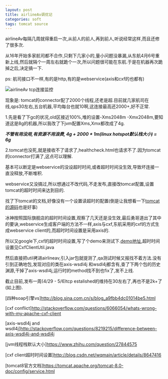 ```yaml
---
layout: post
title: airlineAv调优记
categories: soft
tags: tomcat source
---
```


airlineAv每隔几周就得重启一次,从前人的前人,再到前人,听说经常这样,而且还修了很多次.

从16年开始多家航司都不合作,只剩下几家小的,量小问题没暴漏,从东航4月6号重新上线,然后就隔个一周左右就跪个一次,所以问题很可能在东航.于是在机器再次跪掉之后,决定搞一下.

ps: 航司接口不一样,有的是http,有的是webservice(axis和cxf的也都有)

![airlineAv tcp连接监控](/images/soft/tcp_established.png)

现象是: tomcat的connector配了2000个线程,还老是超.目前就几家航司在线,qps30左右,五台机器,平均每台也就10啊,这连接最高还2000+,好不正常.

1.先是看了下gc的状况,old区接近100%,堆的设置-Xms2048m -Xmx2048m,要知道这是8g的机器,所以我改了下jvm配置Xms,Xmx都改成了4g.

***不管有用没用,有资源不用浪费, 4g + 2000 * 1m(linux hotspot默认栈大小) = 6g***

2.tomcat也没死,就是接收不了请求了,healthcheck.html也请求不了.因为tomcat的connector打满了,这点可以理解.

基本可以断定是webservice的没设超时时间,或者超时时间没生效,导致坏连接一直没释放,不断堆积.

webservice又没搞过,所以想通过不改代码,不走发布,直接改tomcat配置,设置tomcat的超时时间来达到目的.

找了下tomcat的文档,好像没有一个设置读超时的配置(倒是让我想看一下[tomcat的源码](/2016/04/26/tomcat_source)也是好事)

冰神按照国际旗舰店的超时时间设置,观察了几天还是没生效,最后勇哥道出了其中的要诀,webservice生成客户端的方法不一样,axis与cxf,东航采用的cxf的方式生成webservice client的,而超时时间设置是采用axis的.

所以又google下,cxf的超时时间设置,写了个demo来测试下.[demo地址](https://github.com/lcj1992/learn/blob/master/java/src/main/java/cxf),超时时间设置见CxfClientUtil.java

然后直接把util拷进airlineav,引入jar包就提测了,qa测试时候又报找不着方法.没有引到正确地包,发现对应的类在axis-wsdl4j 和wsdl4j都含有,查了下两个包的历史渊源,干掉了axis-wsdl4j,运行时的method找不到也fix了,发不上线.

截止目前,发布一周(4/29 - 5/6)tcp estalished的维持在30左右了,再也不是2k+了(如上图).

[四种soap引擎vs]<http://blog.sina.com.cn/s/blog_a9fbb4dc01014be5.html>

[cxf conflict]<http://stackoverflow.com/questions/6066054/whats-wrong-with-my-apache-cxf-client>

[axis-wsdl4j and wsdl4j]<http://stackoverflow.com/questions/8219215/difference-between-axis-wsdl4j-and-wsdl4j>

[jvm线程栈默认大小]<https://www.zhihu.com/question/27844575>

[cxf client超时时间设置]<http://blog.csdn.net/wqmain/article/details/8647416>

[tomcat8官方文档]<https://tomcat.apache.org/tomcat-8.0-doc/config/service.html>